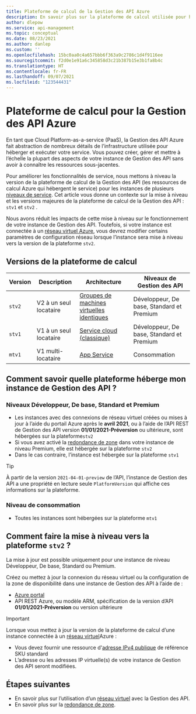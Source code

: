 ```yaml
---
title: Plateforme de calcul de la Gestion des API Azure
description: En savoir plus sur la plateforme de calcul utilisée pour héberger votre instance de service de Gestion des API
author: dlepow
ms.service: api-management
ms.topic: conceptual
ms.date: 08/23/2021
ms.author: danlep
ms.custom: ''
ms.openlocfilehash: 15bc0aa0c4a657bbb6f363a9c2786c1d4f9116ee
ms.sourcegitcommit: f2d0e1e91a6c345858d3c21b387b15e3b1fa8b4c
ms.translationtype: HT
ms.contentlocale: fr-FR
ms.lasthandoff: 09/07/2021
ms.locfileid: "123544431"
---
```

# <a name="compute-platform-for-azure-api-management"></a>Plateforme de calcul pour la Gestion des API Azure

En tant que Cloud Platform-as-a-service (PaaS), la Gestion des API Azure fait abstraction de nombreux détails de l’infrastructure utilisée pour héberger et exécuter votre service. Vous pouvez créer, gérer et mettre à l’échelle la plupart des aspects de votre instance de Gestion des API sans avoir à connaître les ressources sous-jacentes.

Pour améliorer les fonctionnalités de service, nous mettons à niveau la version de la plateforme de calcul de la Gestion des API (les ressources de calcul Azure qui hébergent le service) pour les instances de plusieurs [niveaux de service](api-management-features.md). Cet article vous donne un contexte sur la mise à niveau et les versions majeures de la plateforme de calcul de la Gestion des API : `stv1` et `stv2` .

Nous avons réduit les impacts de cette mise à niveau sur le fonctionnement de votre instance de Gestion des API. Toutefois, si votre instance est connectée à un [réseau virtuel Azure](virtual-network-concepts.md), vous devrez modifier certains paramètres de configuration réseau lorsque l’instance sera mise à niveau vers la version de la plateforme `stv2`.

## <a name="compute-platform-versions"></a>Versions de la plateforme de calcul

| Version | Description | Architecture | Niveaux de Gestion des API |
| -------| ----------| ----------- | ------- |
| `stv2` | V2 à un seul locataire | [Groupes de machines virtuelles identiques](../virtual-machine-scale-sets/overview.md) | Développeur, De base, Standard et Premium |
| `stv1` |  V1 à un seul locataire | [Service cloud (classique)](../cloud-services/cloud-services-choose-me.md) | Développeur, De base, Standard et Premium |
| `mtv1` | V1 multi-locataire |  [App Service](../app-service/overview.md) | Consommation |


## <a name="how-do-i-know-which-platform-hosts-my-api-management-instance"></a>Comment savoir quelle plateforme héberge mon instance de Gestion des API ?

### <a name="developer-basic-standard-and-premium-tiers"></a>Niveaux Développeur, De base, Standard et Premium

* Les instances avec des connexions de réseau virtuel créées ou mises à jour à l’aide du portail Azure après le **avril 2021**, ou à l’aide de l’API REST de Gestion des API version **01/01/2021-Préversion** ou ultérieure, sont hébergées sur la plateforme`stv2`
* Si vous avez activé la [redondance de zone](zone-redundancy.md) dans votre instance de niveau Premium, elle est hébergée sur la plateforme `stv2`
* Dans le cas contraire, l’instance est hébergée sur la plateforme `stv1`

> [!TIP]
> À partir de la version `2021-04-01-preview` de l’API, l’instance de Gestion des API a une propriété en lecture seule `PlatformVersion` qui affiche ces informations sur la plateforme. 

### <a name="consumption-tier"></a>Niveau de consommation

* Toutes les instances sont hébergées sur la plateforme `mtv1`

## <a name="how-do-i-upgrade-to-the-stv2-platform"></a>Comment faire la mise à niveau vers la plateforme `stv2` ? 

La mise à jour est possible uniquement pour une instance de niveau Développeur, De base, Standard ou Premium. 

Créez ou mettez à jour la connexion du réseau virtuel ou la configuration de la zone de disponibilité dans une instance de Gestion des API à l’aide de :

* [Azure portal](https://portal.azure.com)
* API REST Azure, ou modèle ARM, spécification de la version d’API **01/01/2021-Préversion** ou version ultérieure

> [!IMPORTANT]
> Lorsque vous mettez à jour la version de la plateforme de calcul d’une instance connectée à un [réseau virtuel](virtual-network-concepts.md)Azure :
> * Vous devez fournir une ressource d'[adresse IPv4 publique](../virtual-network/public-ip-addresses.md#standard) de référence SKU standard
> * L’adresse ou les adresses IP virtuelle(s) de votre instance de Gestion des API seront modifiées.

## <a name="next-steps"></a>Étapes suivantes

* En savoir plus sur l’utilisation d’un [réseau virtuel](virtual-network-concepts.md) avec la Gestion des API.
* En savoir plus sur la [redondance de zone](zone-redundancy.md).